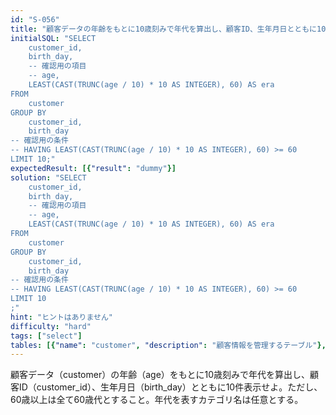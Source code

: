 ```yaml
---
id: "S-056"
title: "顧客データの年齢をもとに10歳刻みで年代を算出し、顧客ID、生年月日とともに10件表示せよ"
initialSQL: "SELECT
    customer_id,
    birth_day,
    -- 確認用の項目
    -- age,
    LEAST(CAST(TRUNC(age / 10) * 10 AS INTEGER), 60) AS era
FROM
    customer
GROUP BY
    customer_id,
    birth_day
-- 確認用の条件
-- HAVING LEAST(CAST(TRUNC(age / 10) * 10 AS INTEGER), 60) >= 60
LIMIT 10;"
expectedResult: [{"result": "dummy"}]
solution: "SELECT
    customer_id,
    birth_day,
    -- 確認用の項目
    -- age,
    LEAST(CAST(TRUNC(age / 10) * 10 AS INTEGER), 60) AS era
FROM
    customer
GROUP BY
    customer_id,
    birth_day
-- 確認用の条件
-- HAVING LEAST(CAST(TRUNC(age / 10) * 10 AS INTEGER), 60) >= 60
LIMIT 10
;"
hint: "ヒントはありません"
difficulty: "hard"
tags: ["select"]
tables: [{"name": "customer", "description": "顧客情報を管理するテーブル"}, {"name": "receipt", "description": "レシート明細データを管理するテーブル"}, {"name": "store", "description": "店舗情報を管理するテーブル"}, {"name": "product", "description": "商品情報を管理するテーブル"}, {"name": "category", "description": "カテゴリ情報を管理するテーブル"}]
---
```


顧客データ（customer）の年齢（age）をもとに10歳刻みで年代を算出し、顧客ID（customer_id）、生年月日（birth_day）とともに10件表示せよ。ただし、60歳以上は全て60歳代とすること。年代を表すカテゴリ名は任意とする。
